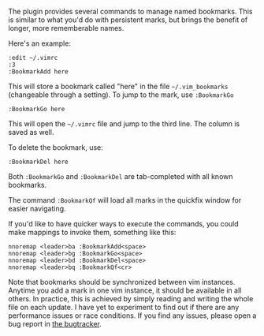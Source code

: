 The plugin provides several commands to manage named bookmarks. This is similar to what you'd do with persistent marks, but brings the benefit of longer, more rememberable names.

Here's an example:

``` vim
:edit ~/.vimrc
:3
:BookmarkAdd here
```

This will store a bookmark called "here" in the file `~/.vim_bookmarks` (changeable through a setting). To jump to the mark, use `:BookmarkGo`

``` vim
:BookmarkGo here
```

This will open the `~/.vimrc` file and jump to the third line. The column is saved as well.

To delete the bookmark, use:

``` vim
:BookmarkDel here
```

Both `:BookmarkGo` and `:BookmarkDel` are tab-completed with all known bookmarks.

The command `:BookmarkQf` will load all marks in the quickfix window for easier navigating.

If you'd like to have quicker ways to execute the commands, you could make mappings to invoke them, something like this:

``` vim
nnoremap <leader>ba :BookmarkAdd<space>
nnoremap <leader>bg :BookmarkGo<space>
nnoremap <leader>bd :BookmarkDel<space>
nnoremap <leader>bq :BookmarkQf<cr>
```

Note that bookmarks should be synchronized between vim instances. Anytime you add a mark in one vim instance, it should be available in all others. In practice, this is achieved by simply reading and writing the whole file on each update. I have yet to experiment to find out if there are any performance issues or race conditions. If you find any issues, please open a bug report in [the bugtracker](https://github.com/AndrewRadev/simple_bookmarks.vim/issues).
